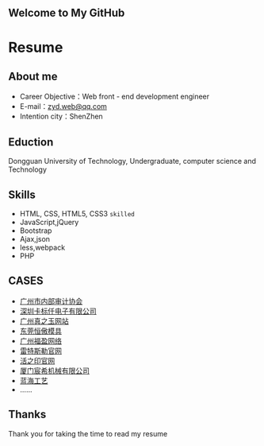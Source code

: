 ## Welcome to My GitHub

# Resume
## About me
- Career Objective：Web front - end development engineer
- E-mail：zyd.web@qq.com
- Intention city：ShenZhen

## Eduction
  Dongguan University of Technology, Undergraduate, computer science and Technology

## Skills
 - HTML, CSS, HTML5, CSS3  `skilled`
 - JavaScript,jQuery
 - Bootstrap
 - Ajax,json
 - less,webpack
 - PHP

## CASES
 - <a href="http://w1.rinen.com.cn/">广州市内部审计协会</a>
 - <a href="http://www.rfidcardlabel.com/">深圳卡标仟电子有限公司</a>
 - <a href="http://www.zzyny.com/">广州真之玉网站</a>
 - <a href="http://www.dghengao.com/">东莞恒傲模具</a>
 - <a href="http://forwin1688.com/">广州福盈网络</a>
 - <a href="http://www.latest-ray.com/">雷特斯勒官网</a>
 - <a href="http://www.huozhiyin.net/">活之印官网</a>
 - <a href="http://www.rentw.net/">厦门宸希机械有限公司</a>
 - <a href="http://www.chequ666.com/">蓝海工艺</a>
 - ......

## Thanks
  Thank you for taking the time to read my resume
